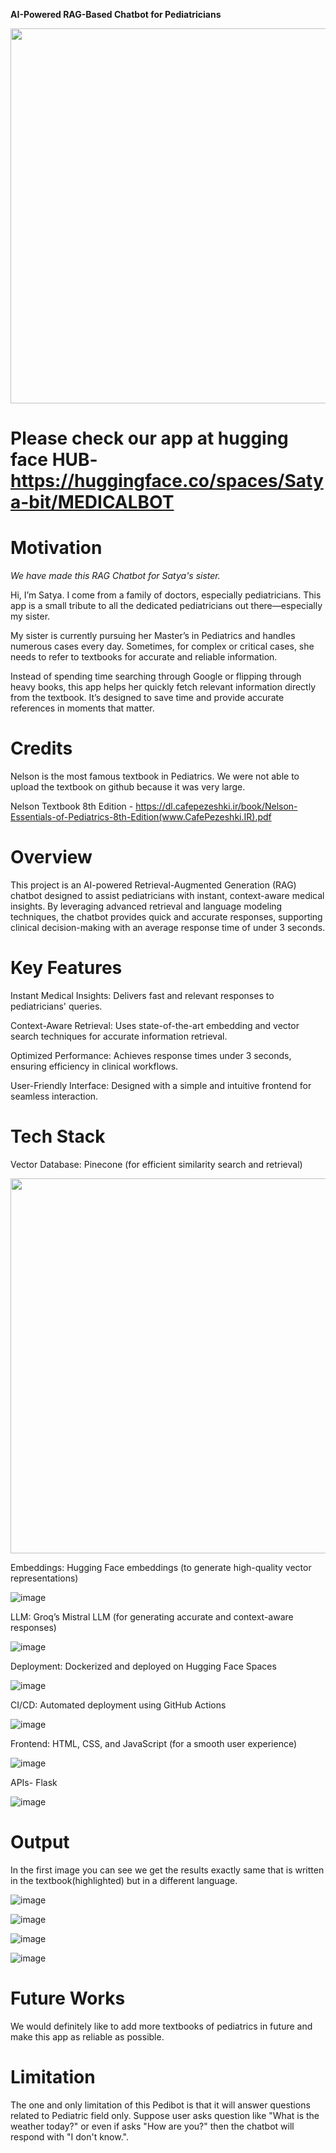 **AI-Powered RAG-Based Chatbot for Pediatricians**

<img src="https://github.com/user-attachments/assets/f560103b-9ede-47a9-96d6-6abb34eec391" width="600">

# Please check our app at hugging face HUB- https://huggingface.co/spaces/Satya-bit/MEDICALBOT

# Motivation

_We have made this RAG Chatbot for Satya's sister._

Hi, I’m Satya. I come from a family of doctors, especially pediatricians. This app is a small tribute to all the dedicated pediatricians out there—especially my sister.

My sister is currently pursuing her Master’s in Pediatrics and handles numerous cases every day. Sometimes, for complex or critical cases, she needs to refer to textbooks for accurate and reliable information.

Instead of spending time searching through Google or flipping through heavy books, this app helps her quickly fetch relevant information directly from the textbook. It’s designed to save time and provide accurate references in moments that matter.

# Credits

Nelson is the most famous textbook in Pediatrics. We were not able to upload the textbook on github because it was very large.

Nelson Textbook 8th Edition - https://dl.cafepezeshki.ir/book/Nelson-Essentials-of-Pediatrics-8th-Edition(www.CafePezeshki.IR).pdf

# Overview

This project is an AI-powered Retrieval-Augmented Generation (RAG) chatbot designed to assist pediatricians with instant, context-aware medical insights. By leveraging advanced retrieval and language modeling techniques, the chatbot provides quick and accurate responses, supporting clinical decision-making with an average response time of under 3 seconds.

# Key Features

Instant Medical Insights: Delivers fast and relevant responses to pediatricians' queries.

Context-Aware Retrieval: Uses state-of-the-art embedding and vector search techniques for accurate information retrieval.

Optimized Performance: Achieves response times under 3 seconds, ensuring efficiency in clinical workflows.

User-Friendly Interface: Designed with a simple and intuitive frontend for seamless interaction.

# Tech Stack

Vector Database: Pinecone (for efficient similarity search and retrieval)

<img src="https://github.com/user-attachments/assets/6521bdd8-39d3-4d9d-a16a-ea889bccbea4" width="600">

Embeddings: Hugging Face embeddings (to generate high-quality vector representations)

![image](https://github.com/user-attachments/assets/28945560-fa78-4202-adb9-9cab8ab3dc0f)

LLM: Groq’s Mistral LLM (for generating accurate and context-aware responses)

![image](https://github.com/user-attachments/assets/64786034-bc05-435a-9287-77043235816d)

Deployment: Dockerized and deployed on Hugging Face Spaces

![image](https://github.com/user-attachments/assets/d853509d-b4a4-4625-bc4b-757e12da451b)

CI/CD: Automated deployment using GitHub Actions

![image](https://github.com/user-attachments/assets/ad8416ec-f696-49d4-82c5-8f1a9a21541d)

Frontend: HTML, CSS, and JavaScript (for a smooth user experience)

![image](https://github.com/user-attachments/assets/aba3173a-ec6b-463d-ab03-ea59f982a69c)

APIs- Flask

![image](https://github.com/user-attachments/assets/79ad0dc8-4c37-4249-a6f6-c39e50cca78a)

# Output

In the first image you can see we get the results exactly same that is written in the textbook(highlighted) but in a different language.

![image](https://github.com/user-attachments/assets/0491d097-0bf2-4671-86c9-e948c82d024b)

![image](https://github.com/user-attachments/assets/c8be897d-c7df-453f-a58b-95cbbd0f9b17)

![image](https://github.com/user-attachments/assets/1d7f499c-6977-4b67-827b-7c4e97bb283e)

![image](https://github.com/user-attachments/assets/440329d6-0270-42e8-a9ef-62e8f57df5c1)

# Future Works

We would definitely like to add more textbooks of pediatrics in future and make this app as reliable as possible.

# Limitation

The one and only limitation of this Pedibot is that it will answer questions related to Pediatric field only. Suppose user asks question like "What is the weather today?" or even if asks "How are you?" then the chatbot will respond with "I don't know.". 
